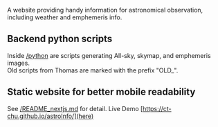 A website providing handy information for astronomical observation, including weather and emphemeris info.  
  
## Backend python scripts
Inside [/python](/python) are scripts generating All-sky, skymap, and emphemeris images.  
Old scripts from Thomas are marked with the prefix "OLD_".  

## Static website for better mobile readability
See [/README_nextjs.md](README_nextjs.md) for detail.
Live Demo [https://ct-chu.github.io/astroInfo/](here)
